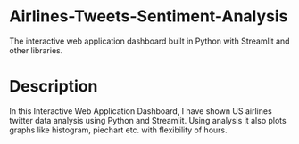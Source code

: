 # Airlines-Tweets-Sentiment-Analysis
The interactive web application dashboard built in Python with Streamlit and other libraries.

# Description
In this Interactive Web Application Dashboard, I have shown US airlines twitter data analysis using Python and Streamlit. Using analysis it also plots graphs like histogram, piechart etc. with flexibility of hours.
